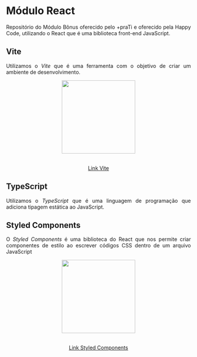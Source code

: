 # Módulo React

<p align="justify"> Repositório do Módulo Bônus oferecido pelo +praTi e oferecido pela Happy Code, utilizando o React que é uma biblioteca front-end JavaScript.</p>


## Vite
<p align="justify">Utilizamos o <em>Vite</em> que é uma ferramenta com o objetivo de criar um ambiente de desenvolvimento.</p>

<p float="left" align="center">
  <img height="200" src="https://user-images.githubusercontent.com/31875207/227074347-5c8bf4f6-5f50-4f7e-baf9-d09f52f4e457.PNG">
</p>

<p align="center">
  <a align="center" href="https://vitejs.dev/" target="_blank"> <br>Link Vite</a>
</p>

## TypeScript
<p align="justify">Utilizamos o <em>TypeScript</em> que é uma linguagem de programação que adiciona tipagem estática ao JavaScript.</p>

##  Styled Components
<p align="justify">O <em>Styled Components</em> é uma biblioteca do React que nos permite criar componentes de estilo ao escrever códigos CSS dentro de um arquivo JavaScript</p>

<p float="left" align="center">
  <img height="200" src="https://user-images.githubusercontent.com/31875207/227075570-8c2b1385-b52e-415b-9df2-d95909986bfa.PNG">
</p>

<p align="center">
  <a align="center" href="https://styled-components.com/" target="_blank"> <br>Link Styled Components</a>
</p>
